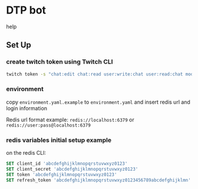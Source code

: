 # DTP bot

help

## Set Up

### create twitch token using Twitch CLI

``` bash
twitch token -s "chat:edit chat:read user:write:chat user:read:chat moderator:manage:banned_users user:manage:whispers channel:manage:broadcast user:read:follows moderator:read:followers user:manage:chat_color" -u
```

### environment

copy `environment.yaml.example` to `environment.yaml` and insert redis  url and login information


Redis url format example:
`redis://localhost:6379`
or
`redis://user:pass@localhost:6379`

### redis variables initial setup example

on the redis CLI:

``` sql
SET client_id 'abcdefghijklmnopqrstuvwxyz0123'
SET client_secret 'abcdefghijklmnopqrstuvwxyz0123'
SET token 'abcdefghijklmnopqrstuvwxyz0123'
SET refresh_token 'abcdefghijklmnopqrstuvwxyz0123456789abcdefghijklmn'
```